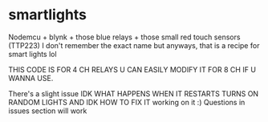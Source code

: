 # smartlights

Nodemcu + blynk + those blue relays +
those small red touch sensors (TTP223) I don't
remember the exact name but anyways,
that is a recipe for smart lights lol

THIS CODE IS FOR 4 CH RELAYS U CAN EASILY MODIFY 
IT FOR 8 CH IF U WANNA USE.

There's a slight issue 
IDK WHAT HAPPENS WHEN IT RESTARTS TURNS ON RANDOM
LIGHTS AND IDK HOW TO FIX IT
working on it :)
Questions in issues section will work
